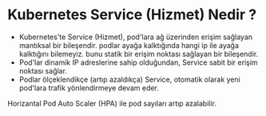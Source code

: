 # Kubernetes Service (Hizmet) Nedir ?

* Kubernetes'te Service (Hizmet), pod'lara ağ üzerinden erişim sağlayan mantıksal bir bileşendir. podlar ayağa
  kalktığında hangi ip ile ayağa kalktığını bilemeyiz. bunu statik bir erişim noktası sağlayan bir bileşendir.
* Pod'lar dinamik IP adreslerine sahip olduğundan, Service sabit bir erişim noktası sağlar.
* Podlar ölçeklendikçe (artıp azaldıkça) Service, otomatik olarak yeni pod'lara trafik yönlendirmeye devam eder.

Horizantal Pod Auto Scaler (HPA) ile pod sayıları artıp azalabilir.

